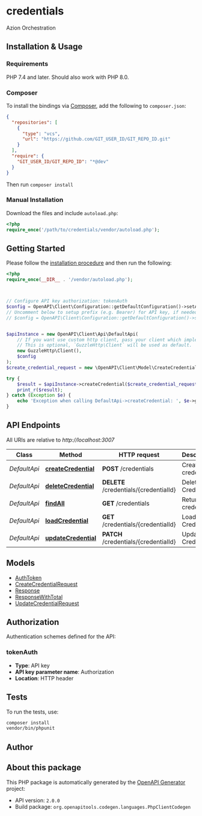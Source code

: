 # credentials

Azion Orchestration


## Installation & Usage

### Requirements

PHP 7.4 and later.
Should also work with PHP 8.0.

### Composer

To install the bindings via [Composer](https://getcomposer.org/), add the following to `composer.json`:

```json
{
  "repositories": [
    {
      "type": "vcs",
      "url": "https://github.com/GIT_USER_ID/GIT_REPO_ID.git"
    }
  ],
  "require": {
    "GIT_USER_ID/GIT_REPO_ID": "*@dev"
  }
}
```

Then run `composer install`

### Manual Installation

Download the files and include `autoload.php`:

```php
<?php
require_once('/path/to/credentials/vendor/autoload.php');
```

## Getting Started

Please follow the [installation procedure](#installation--usage) and then run the following:

```php
<?php
require_once(__DIR__ . '/vendor/autoload.php');



// Configure API key authorization: tokenAuth
$config = OpenAPI\Client\Configuration::getDefaultConfiguration()->setApiKey('Authorization', 'YOUR_API_KEY');
// Uncomment below to setup prefix (e.g. Bearer) for API key, if needed
// $config = OpenAPI\Client\Configuration::getDefaultConfiguration()->setApiKeyPrefix('Authorization', 'Bearer');


$apiInstance = new OpenAPI\Client\Api\DefaultApi(
    // If you want use custom http client, pass your client which implements `GuzzleHttp\ClientInterface`.
    // This is optional, `GuzzleHttp\Client` will be used as default.
    new GuzzleHttp\Client(),
    $config
);
$create_credential_request = new \OpenAPI\Client\Model\CreateCredentialRequest(); // \OpenAPI\Client\Model\CreateCredentialRequest

try {
    $result = $apiInstance->createCredential($create_credential_request);
    print_r($result);
} catch (Exception $e) {
    echo 'Exception when calling DefaultApi->createCredential: ', $e->getMessage(), PHP_EOL;
}

```

## API Endpoints

All URIs are relative to *http://localhost:3007*

Class | Method | HTTP request | Description
------------ | ------------- | ------------- | -------------
*DefaultApi* | [**createCredential**](docs/Api/DefaultApi.md#createcredential) | **POST** /credentials | Create credential
*DefaultApi* | [**deleteCredential**](docs/Api/DefaultApi.md#deletecredential) | **DELETE** /credentials/{credentialId} | Delete the Credential
*DefaultApi* | [**findAll**](docs/Api/DefaultApi.md#findall) | **GET** /credentials | Return all credentials
*DefaultApi* | [**loadCredential**](docs/Api/DefaultApi.md#loadcredential) | **GET** /credentials/{credentialId} | Load the Credential
*DefaultApi* | [**updateCredential**](docs/Api/DefaultApi.md#updatecredential) | **PATCH** /credentials/{credentialId} | Update the Credential

## Models

- [AuthToken](docs/Model/AuthToken.md)
- [CreateCredentialRequest](docs/Model/CreateCredentialRequest.md)
- [Response](docs/Model/Response.md)
- [ResponseWithTotal](docs/Model/ResponseWithTotal.md)
- [UpdateCredentialRequest](docs/Model/UpdateCredentialRequest.md)

## Authorization

Authentication schemes defined for the API:
### tokenAuth

- **Type**: API key
- **API key parameter name**: Authorization
- **Location**: HTTP header


## Tests

To run the tests, use:

```bash
composer install
vendor/bin/phpunit
```

## Author



## About this package

This PHP package is automatically generated by the [OpenAPI Generator](https://openapi-generator.tech) project:

- API version: `2.0.0`
- Build package: `org.openapitools.codegen.languages.PhpClientCodegen`
